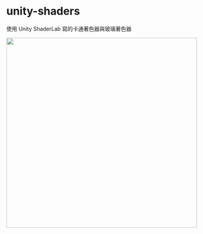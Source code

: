 # unity-shaders

使用 Unity ShaderLab 寫的卡通著色器與玻璃著色器

<img src="https://cdn.discordapp.com/attachments/953544059031552050/954251665211531294/2022-03-18_1.35.09.png" width="500">
